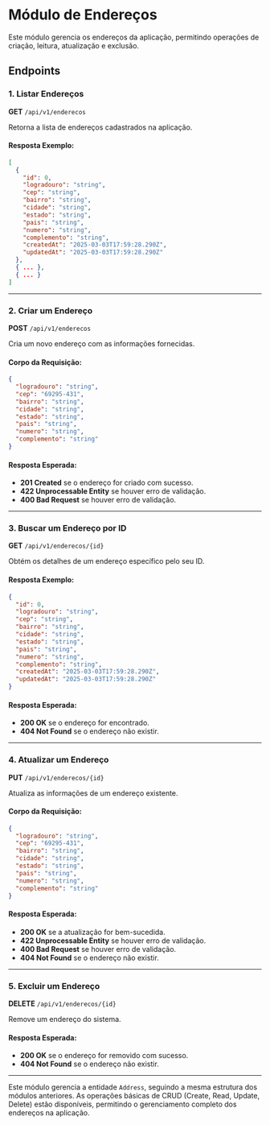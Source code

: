 # Módulo de Endereços

Este módulo gerencia os endereços da aplicação, permitindo operações de criação, leitura, atualização e exclusão.

## Endpoints

### 1. Listar Endereços

**GET** `/api/v1/enderecos`

Retorna a lista de endereços cadastrados na aplicação.

#### Resposta Exemplo:

```json
[
  {
    "id": 0,
    "logradouro": "string",
    "cep": "string",
    "bairro": "string",
    "cidade": "string",
    "estado": "string",
    "pais": "string",
    "numero": "string",
    "complemento": "string",
    "createdAt": "2025-03-03T17:59:28.290Z",
    "updatedAt": "2025-03-03T17:59:28.290Z"
  },
  { ... },
  { ... }
]
```

---

### 2. Criar um Endereço

**POST** `/api/v1/enderecos`

Cria um novo endereço com as informações fornecidas.

#### Corpo da Requisição:

```json
{
  "logradouro": "string",
  "cep": "69295-431",
  "bairro": "string",
  "cidade": "string",
  "estado": "string",
  "pais": "string",
  "numero": "string",
  "complemento": "string"
}
```

#### Resposta Esperada:
- **201 Created** se o endereço for criado com sucesso.
- **422 Unprocessable Entity** se houver erro de validação.
- **400 Bad Request** se houver erro de validação.

---

### 3. Buscar um Endereço por ID

**GET** `/api/v1/enderecos/{id}`

Obtém os detalhes de um endereço específico pelo seu ID.

#### Resposta Exemplo:

```json
{
  "id": 0,
  "logradouro": "string",
  "cep": "string",
  "bairro": "string",
  "cidade": "string",
  "estado": "string",
  "pais": "string",
  "numero": "string",
  "complemento": "string",
  "createdAt": "2025-03-03T17:59:28.290Z",
  "updatedAt": "2025-03-03T17:59:28.290Z"
}
```

#### Resposta Esperada:
- **200 OK** se o endereço for encontrado.
- **404 Not Found** se o endereço não existir.

---

### 4. Atualizar um Endereço

**PUT** `/api/v1/enderecos/{id}`

Atualiza as informações de um endereço existente.

#### Corpo da Requisição:

```json
{
  "logradouro": "string",
  "cep": "69295-431",
  "bairro": "string",
  "cidade": "string",
  "estado": "string",
  "pais": "string",
  "numero": "string",
  "complemento": "string"
}
```

#### Resposta Esperada:
- **200 OK** se a atualização for bem-sucedida.
- **422 Unprocessable Entity** se houver erro de validação.
- **400 Bad Request** se houver erro de validação.
- **404 Not Found** se o endereço não existir.

---

### 5. Excluir um Endereço

**DELETE** `/api/v1/enderecos/{id}`

Remove um endereço do sistema.

#### Resposta Esperada:
- **200 OK** se o endereço for removido com sucesso.
- **404 Not Found** se o endereço não existir.

---

Este módulo gerencia a entidade `Address`, seguindo a mesma estrutura dos módulos anteriores. As operações básicas de CRUD (Create, Read, Update, Delete) estão disponíveis, permitindo o gerenciamento completo dos endereços na aplicação.